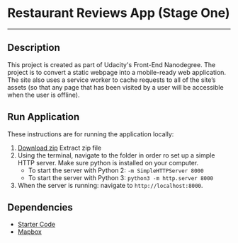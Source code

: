 # Restaurant Reviews App (Stage One)

---

## Description

This project is created as part of Udacity's Front-End Nanodegree. The project is to convert a static webpage into a mobile-ready web application. The site also uses a service worker to cache requests to all of the site’s assets (so that any page that has been visited by a user will be accessible when the user is offline).

## Run Application

These instructions are for running the application locally:

1. [Download zip](https://github.com/madeleinewoodbury/restaurant-reviews-app/archive/master.zip)
   Extract zip file
2. Using the terminal, navigate to the folder in order ro set up a simple HTTP server. Make sure python is installed on your computer.
   - To start the server with Python 2: `-m SimpleHTTPServer 8000`
   - To start the server with Python 3: `python3 -m http.server 8000`
3. When the server is running: navigate to `http://localhost:8000`.

## Dependencies

- [Starter Code](https://github.com/udacity/mws-restaurant-stage-1)
- [Mapbox](https://www.mapbox.com/install/)
